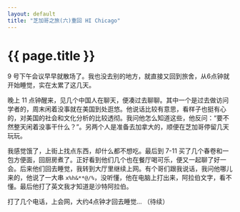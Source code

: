 ```yaml
---
layout: default
title: "芝加哥之旅(六)重回 HI Chicago"
---
```


# {{ page.title }}

9 号下午会议早早就散场了。我也没去别的地方，就直接又回到旅舍，从6点钟就开始睡觉，实在太累了这几天。

晚上 11  点钟醒来，见几个中国人在聊天，便凑过去聊聊。其中一个是过去做访问学者的，周末闲着没事就在美国到处逛悠。他说话比较有意思，看样子也挺有心的，对美国的社会和文化分析的比较透彻。我问他怎么知道这些，他反问：“要不然整天闲着没事干什么？”。另两个人是准备去加拿大的，顺便在芝加哥停留几天玩玩。

我感觉饿了，上街上找点东西，却什么都不想吃。最后到 7-11 买了几个春卷和一包方便面，回厨房煮了。正好看到他们几个也在餐厅喝可乐，便又一起聊了好一会。后来他们回去睡觉，我转到大厅里继续上网。有个哥们跟我说话，我问他哪儿来的，他说了一大串 <code>x%h&**$@$/%</code>，没听懂，他在电脑上打出来，阿拉伯文字，看不懂。最后他打了英文我才知道是沙特阿拉伯。


打了几个电话，上会网，大约4点钟才回去睡觉...
（待续）
